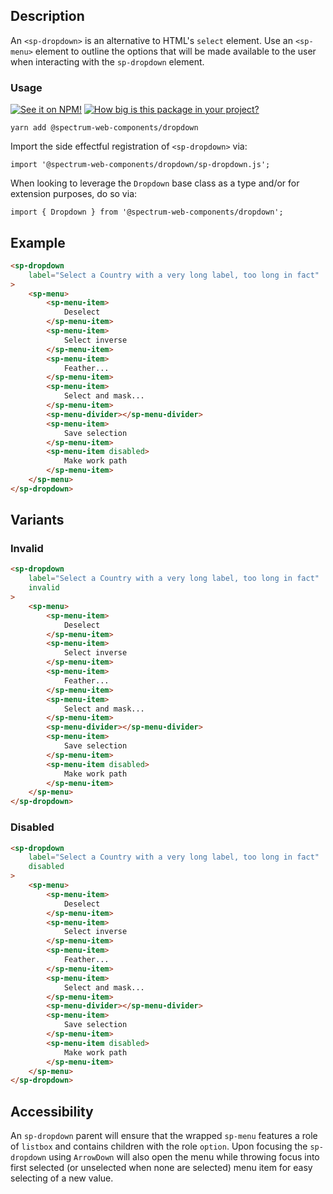 ## Description

An `<sp-dropdown>` is an alternative to HTML's `select` element. Use an `<sp-menu>` element to outline the options that will be made available to the user when interacting with the `sp-dropdown` element.

### Usage

[![See it on NPM!](https://img.shields.io/npm/v/@spectrum-web-components/dropdown?style=for-the-badge)](https://www.npmjs.com/package/@spectrum-web-components/dropdown)
[![How big is this package in your project?](https://img.shields.io/bundlephobia/minzip/@spectrum-web-components/dropdown?style=for-the-badge)](https://bundlephobia.com/result?p=@spectrum-web-components/dropdown)

```
yarn add @spectrum-web-components/dropdown
```

Import the side effectful registration of `<sp-dropdown>` via:

```
import '@spectrum-web-components/dropdown/sp-dropdown.js';
```

When looking to leverage the `Dropdown` base class as a type and/or for extension purposes, do so via:

```
import { Dropdown } from '@spectrum-web-components/dropdown';
```

## Example

<!-- prettier-ignore -->
```html
<sp-dropdown
    label="Select a Country with a very long label, too long in fact"
>
    <sp-menu>
        <sp-menu-item>
            Deselect
        </sp-menu-item>
        <sp-menu-item>
            Select inverse
        </sp-menu-item>
        <sp-menu-item>
            Feather...
        </sp-menu-item>
        <sp-menu-item>
            Select and mask...
        </sp-menu-item>
        <sp-menu-divider></sp-menu-divider>
        <sp-menu-item>
            Save selection
        </sp-menu-item>
        <sp-menu-item disabled>
            Make work path
        </sp-menu-item>
    </sp-menu>
</sp-dropdown>
```

## Variants

### Invalid

<!-- prettier-ignore -->
```html
<sp-dropdown
    label="Select a Country with a very long label, too long in fact"
    invalid
>
    <sp-menu>
        <sp-menu-item>
            Deselect
        </sp-menu-item>
        <sp-menu-item>
            Select inverse
        </sp-menu-item>
        <sp-menu-item>
            Feather...
        </sp-menu-item>
        <sp-menu-item>
            Select and mask...
        </sp-menu-item>
        <sp-menu-divider></sp-menu-divider>
        <sp-menu-item>
            Save selection
        </sp-menu-item>
        <sp-menu-item disabled>
            Make work path
        </sp-menu-item>
    </sp-menu>
</sp-dropdown>
```

### Disabled

<!-- prettier-ignore -->
```html
<sp-dropdown
    label="Select a Country with a very long label, too long in fact"
    disabled
>
    <sp-menu>
        <sp-menu-item>
            Deselect
        </sp-menu-item>
        <sp-menu-item>
            Select inverse
        </sp-menu-item>
        <sp-menu-item>
            Feather...
        </sp-menu-item>
        <sp-menu-item>
            Select and mask...
        </sp-menu-item>
        <sp-menu-divider></sp-menu-divider>
        <sp-menu-item>
            Save selection
        </sp-menu-item>
        <sp-menu-item disabled>
            Make work path
        </sp-menu-item>
    </sp-menu>
</sp-dropdown>
```

## Accessibility

An `sp-dropdown` parent will ensure that the wrapped `sp-menu` features a role of `listbox` and contains children with the role `option`. Upon focusing the `sp-dropdown` using `ArrowDown` will also open the menu while throwing focus into first selected (or unselected when none are selected) menu item for easy selecting of a new value.
